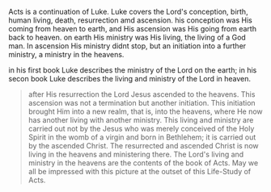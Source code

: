 Acts is a continuation of Luke. Luke covers the Lord's conception, birth, human living,
death, resurrection amd ascension. his conception was His coming from heaven to earth,
and His ascension was His going from earth back to heaven. on earth His ministry was His
living, the living of a God man. In ascension His ministry didnt stop, but an initiation
into a further ministry, a ministry in the heavens.

in his first book Luke describes the ministry of the Lord on the earth; in his secon book Luke describes the living and ministry of the Lord in heaven.

> after His resurrection the Lord Jesus ascended to the heavens. This ascension was not a termination but another initiation. This initiation brought Him into a new realm, that is, into the heavens, where He now has another living with another ministry. This living and ministry are carried out not by the Jesus who was merely conceived of the Holy Spirit in the womb of a virgin and born in Bethlehem; it is carried out by the ascended Christ. The resurrected and ascended Christ is now living in the heavens and ministering there. The Lord's living and ministry in the heavens are the contents of the book of Acts. May we all be impressed with this picture at the outset of this Life-Study of Acts.
